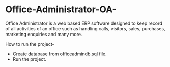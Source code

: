# Office-Administrator-OA-
Office Administrator is a web based ERP software designed to keep record of all activities of an office such as handling calls, visitors, sales, purchases, marketing enquiries and many more.


How to run the project-
* Create database from officeadmindb.sql file.
* Run the project.
